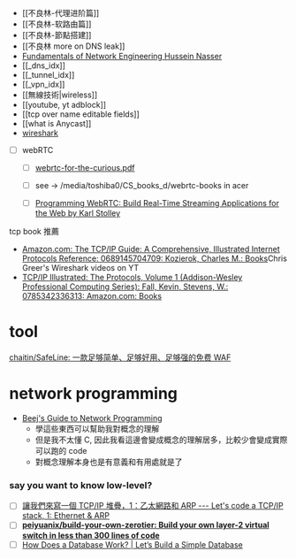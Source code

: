 - [[不良林-代理进阶篇]]
- [[不良林-软路由篇]]
- [[不良林-節點搭建]]
- [[不良林 more on DNS leak]]
- [Fundamentals of Network Engineering Hussein Nasser](https://www.notion.so/nture4388/udemy-networking-5ceae0eca3c046a19eea24a6a5cef4fc?pvs=4)
- [[_dns_idx]]
- [[_tunnel_idx]]
- [[_vpn_idx]]
- [[無線技術|wireless]]
- [[youtube, yt adblock]]
- [[tcp over name editable fields]]
- [[what is Anycast]]
- [wireshark](https://www.notion.so/nture4388/wireshark-cad0e072346e44d49ef933d4ed7ed846?pvs=4)




- [ ] webRTC
	- [ ] [webrtc-for-the-curious.pdf](https://webrtcforthecurious.com/docs/webrtc-for-the-curious.pdf)
	- [ ] see -> /media/toshiba0/CS_books_d/webrtc-books in acer 
	- [ ] [Programming WebRTC: Build Real-Time Streaming Applications for the Web by Karl Stolley](https://pragprog.com/titles/ksrtc/programming-webrtc/)



tcp book 推薦
- [Amazon.com: The TCP/IP Guide: A Comprehensive, Illustrated Internet Protocols Reference: 0689145704709: Kozierok, Charles M.: Books](https://www.amazon.com/gp/product/159327047X/ref=ppx_yo_dt_b_search_asin_title?ie=UTF8&psc=1)Chris Greer's Wireshark videos on YT
- [TCP/IP Illustrated: The Protocols, Volume 1 (Addison-Wesley Professional Computing Series): Fall, Kevin, Stevens, W.: 0785342336313: Amazon.com: Books](https://www.amazon.com/TCP-Illustrated-Protocols-Addison-Wesley-Professional-dp-0321336313/dp/0321336313/)


# tool
[chaitin/SafeLine: 一款足够简单、足够好用、足够强的免费 WAF](https://github.com/chaitin/SafeLine)



# network programming


- [Beej's Guide to Network Programming](https://beej.us/guide/bgnet/)
  - 學這些東西可以幫助我對概念的理解
  - 但是我不太懂 C, 因此我看這邊會變成概念的理解居多，比較少會變成實際可以跑的 code
  - 對概念理解本身也是有意義和有用處就是了



### say you want to know low-level?

- [ ] [讓我們來寫一個 TCP/IP 堆疊，1：乙太網路和 ARP --- Let's code a TCP/IP stack, 1: Ethernet & ARP](https://www.saminiir.com/lets-code-tcp-ip-stack-1-ethernet-arp/)
- [ ] **[peiyuanix/build-your-own-zerotier: Build your own layer-2 virtual switch in less than 300 lines of code](https://github.com/peiyuanix/build-your-own-zerotier)**
- [ ] [How Does a Database Work? | Let’s Build a Simple Database](https://cstack.github.io/db_tutorial/)
